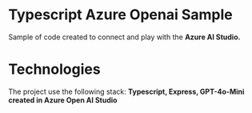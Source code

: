 # Typescript Azure Openai Sample 
Sample of code created to connect and play with the **Azure AI Studio.**

# Technologies
The project use the following stack: **Typescript, Express, GPT-4o-Mini created in Azure Open AI Studio**
